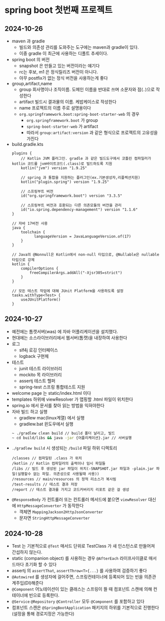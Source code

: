 # spring boot 첫번째 프로젝트

## 2024-10-26

- maven 과 gradle
    - 빌드와 의존성 관리를 도와주는 도구에는 maven과 gradle이 있다.
    - 이중 gradle 이 최근에 사용하는 디폴트 추세이다.
- spring boot 의 버전
    - snapshot 은 만들고 있는 버전이라는 얘기다
    - rc는 후보, m1 은 정식릴리즈 버전이 아니다.
    - 아무 postfix가 없는 정식 버전을 사용하는게 좋다
- group,artifact,name
    - group 회사명이나 조직이름. 도메인 이름을 반대로 쓰며 소문자와 점(`.`)으로 작성한다
    - artifact 빌드시 결과물의 이름. 케밥케이스로 작성한다
    - name 프로젝트의 이름 주로 설명용이다
    - `org.springframework.boot:spring-boot-starter-web` 의 경우
        - `org.springframework.boot` 가 group
        - `spring-boot-starter-web` 가 artifact
        - 따라서 `group:artifact:version` 과 같은 형식으로 프로젝트의 고유성을 가진다
- build.gradle.kts
  ```
  plugins {
      // Kotlin JVM 플러그인. gradle 과 같은 빌드도구에서 코틀린 컴파일러가 kotlin 코드를 jvm바이트코드(.class)로 빌드하도록 지원
      kotlin("jvm") version "1.9.25"
    
      // spring 과 통합을 지원하는 플러그인(ex.기본생성자,리플렉션지원) 
      kotlin("plugin.spring") version "1.9.25" 
    
      // 스프링부트 버전
      id("org.springframework.boot") version "3.3.5"
    
      // 스프링부트 버전과 호환되는 다른 의존모듈의 버전을 관리 
      id("io.spring.dependency-management") version "1.1.6"
  }
    
  // 자바 17버전 사용
  java {
      toolchain {
            languageVersion = JavaLanguageVersion.of(17)
      }
  }
    
  // Java의 @Nonnull은 Kotlin에서 non-null 타입으로, @Nullable은 nullable 타입으로 강제  
  kotlin {
      compilerOptions {
          freeCompilerArgs.addAll("-Xjsr305=strict")
      }
  }
  
  // 모든 테스트 작업에 대해 JUnit Platform을 사용하도록 설정
  tasks.withType<Test> {
      useJUnitPlatform()
  }
  ```

## 2024-10-27

- 예전에는 톰캣서버(was) 에 자바 어플리케이션을 설치했다.
- 현대에는 소스라이브러리에서 웹서버(톰캣)을 내장하여 사용한다
- 로그
    - slf4j 로깅 인터페이스
    - logback 구현체
- 테스트
    - junit 테스트 라이브러리
    - mockito 목 라이브러리
    - assertj 테스트 헬퍼
    - spring-test 스프링 통합테스트 지원
- welcome page 는 static/index.html 이다
- templates 하위에 viewResolver 가 맵핑할 .html 파일이 위치한다
- spring.io 에서 문서를 찾아 읽는 방법을 익혀야한다
- 자바 빌드 하고 실행
    - gradlew mac(linux계열) 에서 실행
    - gradlew.bat 윈도우에서 실행
  ```bash
  ~ ./gradlew clean build // build 폴더 날리고, 빌드
  ~ cd build/libs && java -jar {어플리케이션}.jar // 서버실행
  ```
- `./gradlew build` 시 생성되는 `/build` 파일 하위 디렉토리
  ```
  /classes // 컴파일된 .class 가 위치
  /kotlin // Kotlin 컴파일러의 출력이나 임시 파일들
  /libs // 빌드 후 생성된 jar 파일이 위치(-SNAPSHOT.jar 파일과 -plain.jar 파일(실행할수 없는 파일. 의존성으로 사용될때 사용))
  /resources // main/resources 의 정적 리소스가 복사됨
  /test-results // 테스트 결과 저장
  /report // 테스트 결과를 가지고 코드커버리지 리포트 같은 걸 생성
  ```
- `@ResponseBody` 가 컨트롤러 또는 컨트롤러 메서드에 붙으면 `viewResolver` 대신에 `HttpMessageConverter` 가 동작한다
    - 객체면 `MappingJackson2HttpJsonConverter`
    - 문자면 `StringHttpMessageConverter`

## 2024-10-28

- Test 는 기본적으로 `@Test` 매서드 단위로 TestClass 가 새 인스턴스로 만들어져 간섭하지 않는다.
- static (companion object) 를 사용하는 경우 `@AfterEach` 라이프사이클로 매서드마다 초기화 할 수 있다
- assertj 의 `assertThat`, `assertThrow<T>{...}` 를 사용하여 검증하기 좋다
- `@Autowired` 를 생성자에 걸어주면, 스프링컨테이너에 등록되어 있는 빈을 의존관계주입(DI)해준다
- `@Component` 어노테이션이 있는 클래스는 스프링이 뜰 때 컴포넌트 스캔에 의해 컨테이너에 빈으로 등록한다.
- `@Service` `@Repository` `@Controller` 모두 `@Component` 를 포함하고 있다
- 컴포넌트 스캔은 `@SpringBootApplication` 패키지의 하위를 기본적으로 진행한다(설정을 통해 경로지정은 가능한다)